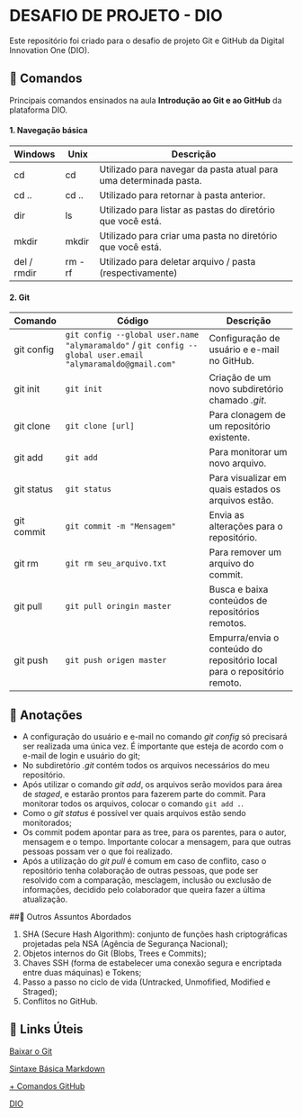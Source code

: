 

# DESAFIO DE PROJETO -  DIO

Este repositório foi criado para o desafio de projeto Git e GitHub da Digital Innovation One (DIO).



## :key: Comandos  

Principais comandos ensinados na aula **Introdução ao Git e ao GitHub** da plataforma DIO.

####       1. Navegação básica

| Windows     | Unix   | Descrição                                                    |
| :---------- | ------ | ------------------------------------------------------------ |
| cd          | cd     | Utilizado para navegar da pasta atual para uma determinada pasta. |
| cd ..       | cd ..  | Utilizado para retornar à pasta anterior.                    |
| dir         | ls     | Utilizado para listar as pastas do diretório que você está.  |
| mkdir       | mkdir  | Utilizado para criar uma pasta no diretório que você está.   |
| del / rmdir | rm -rf | Utilizado para deletar arquivo / pasta (respectivamente)     |



####       2. Git

| Comando    | Código                                                       | Descrição                                                    |
| ---------- | ------------------------------------------------------------ | ------------------------------------------------------------ |
| git config | `git config --global user.name "alymaramaldo"`  / `git config --global user.email "alymaramaldo@gmail.com"` | Configuração de usuário e e-mail no GitHub.                  |
| git init   | `git init`                                                   | Criação de um novo subdiretório chamado *.git*.              |
| git clone  | `git clone [url]`                                            | Para clonagem de um repositório existente.                   |
| git add    | `git add`                                                    | Para monitorar um novo arquivo.                              |
| git status | `git status`                                                 | Para visualizar em quais estados os arquivos estão.          |
| git commit | `git commit -m "Mensagem"`                                   | Envia as alterações para o repositório.                      |
| git rm     | `git rm seu_arquivo.txt `                                    | Para remover um arquivo do commit.                           |
| git pull   | `git pull oringin master `                                   | Busca e baixa conteúdos de repositórios remotos.             |
| git push   | `git push origen master`                                     | Empurra/envia o conteúdo do repositório local para o repositório remoto. |





## :memo: Anotações

- A configuração do usuário e e-mail no comando *git config* só precisará ser realizada uma única vez. É importante que esteja de acordo com o e-mail de login e usuário do git;
- No subdiretório *.git* contém todos os arquivos necessários do meu repositório.
- Após utilizar o comando *git add*,  os arquivos serão movidos para área de *staged*, e estarão prontos para fazerem parte do commit. Para monitorar todos os arquivos, colocar o comando `git add .`.
- Como o *git status* é possível ver quais arquivos estão sendo monitorados;
- Os commit podem apontar para as tree, para os parentes, para o autor, mensagem e o tempo. Importante colocar a mensagem, para que outras pessoas possam ver o que foi realizado.
- Após a utilização do *git pull* é comum em caso de conflito, caso o repositório tenha colaboração de outras pessoas, que pode ser resolvido com a comparação, mesclagem, inclusão ou exclusão de informações, decidido pelo colaborador que queira fazer a última atualização.





##:dart: Outros Assuntos Abordados



1. SHA (Secure Hash Algorithm): conjunto de funções hash criptográficas projetadas pela NSA (Agência de Segurança Nacional);
2. Objetos internos do Git (Blobs, Trees e Commits);
3. Chaves SSH (forma de estabelecer uma conexão segura e encriptada entre duas máquinas) e Tokens;
4. Passo a passo no ciclo de vida (Untracked, Unmofified, Modified e Straged);
5. Conflitos no GitHub.





## :link: Links Úteis 

[Baixar o Git](https://git-scm.com/)

[Sintaxe Básica Markdown](https://www.markdownguide.org/basic-syntax/)

[+ Comandos GitHub](https://comandosgit.github.io/)

[DIO](https://web.dio.me/)
